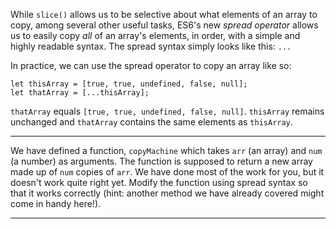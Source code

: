 <div class="challenge-instructions basic-data-structures"><div><section id="description">
<p>While <code>slice()</code> allows us to be selective about what elements of an array to copy, among several other useful tasks, ES6's new <dfn>spread operator</dfn> allows us to easily copy <em>all</em> of an array's elements, in order, with a simple and highly readable syntax. The spread syntax simply looks like this: <code>...</code></p>
<p>In practice, we can use the spread operator to copy an array like so:</p>
<pre class="language-js"><code class="language-js"><span class="token keyword">let</span> thisArray <span class="token operator">=</span> <span class="token punctuation">[</span><span class="token boolean">true</span><span class="token punctuation">,</span> <span class="token boolean">true</span><span class="token punctuation">,</span> <span class="token keyword">undefined</span><span class="token punctuation">,</span> <span class="token boolean">false</span><span class="token punctuation">,</span> <span class="token keyword">null</span><span class="token punctuation">]</span><span class="token punctuation">;</span>
<span class="token keyword">let</span> thatArray <span class="token operator">=</span> <span class="token punctuation">[</span><span class="token operator">...</span>thisArray<span class="token punctuation">]</span><span class="token punctuation">;</span>
</code></pre>
<p><code>thatArray</code> equals <code>[true, true, undefined, false, null]</code>. <code>thisArray</code> remains unchanged and <code>thatArray</code> contains the same elements as <code>thisArray</code>.</p>
</section></div><hr/><div><section id="instructions">
<p>We have defined a function, <code>copyMachine</code> which takes <code>arr</code> (an array) and <code>num</code> (a number) as arguments. The function is supposed to return a new array made up of <code>num</code> copies of <code>arr</code>. We have done most of the work for you, but it doesn't work quite right yet. Modify the function using spread syntax so that it works correctly (hint: another method we have already covered might come in handy here!).</p>
</section></div><hr/></div>